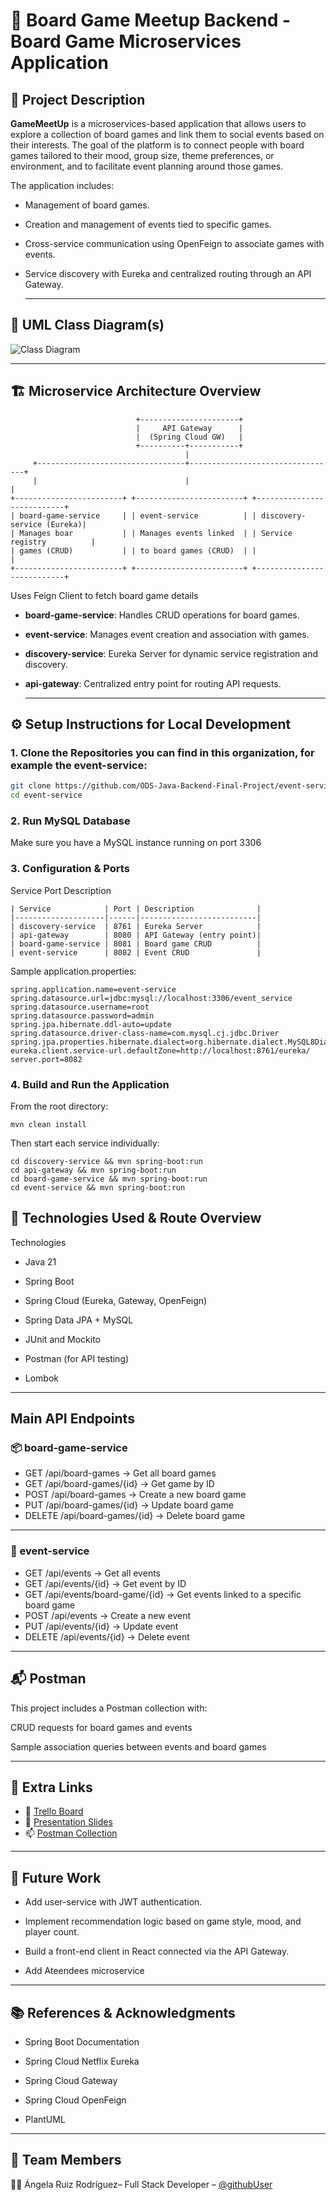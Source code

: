 # 🎲  Board Game Meetup Backend - Board Game Microservices Application

## 📝 Project Description

**GameMeetUp** is a microservices-based application that allows users to explore a collection of board games and link them to social events based on their interests. The goal of the platform is to connect people with board games tailored to their mood, group size, theme preferences, or environment, and to facilitate event planning around those games.

The application includes:
- Management of board games.
- Creation and management of events tied to specific games.
- Cross-service communication using OpenFeign to associate games with events.
- Service discovery with Eureka and centralized routing through an API Gateway.

  ---

## 🧩 UML Class Diagram(s)

![Class Diagram](src/main/profile/image.png)

---

## 🏗️ Microservice Architecture Overview
```
                            +----------------------+
                            |     API Gateway      |
                            |  (Spring Cloud GW)   |
                            +----------+-----------+
                                       |
     +---------------------------------+---------------------------------+
     |                                 |                                 |
+------------------------+ +------------------------+ +---------------------------+
| board-game-service     | | event-service          | | discovery-service (Eureka)|
| Manages boar           | | Manages events linked  | | Service registry          |
| games (CRUD)           | | to board games (CRUD)  | |                           |
+------------------------+ +------------------------+ +---------------------------+
```

Uses Feign Client to fetch board game details

- **board-game-service**: Handles CRUD operations for board games.
- **event-service**: Manages event creation and association with games.
- **discovery-service**: Eureka Server for dynamic service registration and discovery.
- **api-gateway**: Centralized entry point for routing API requests.

  ---

## ⚙️ Setup Instructions for Local Development

### 1. Clone the Repositories you can find in this organization, for example the event-service:

```bash
git clone https://github.com/ODS-Java-Backend-Final-Project/event-service.git
cd event-service
```

### 2. Run MySQL Database

Make sure you have a MySQL instance running on port 3306

### 3. Configuration & Ports
Service	Port	Description
```
| Service            | Port | Description              |
|--------------------|------|--------------------------|
| discovery-service  | 8761 | Eureka Server            |
| api-gateway        | 8080 | API Gateway (entry point)|
| board-game-service | 8081 | Board game CRUD          |
| event-service      | 8082 | Event CRUD               |
```
Sample application.properties:
``` 
spring.application.name=event-service
spring.datasource.url=jdbc:mysql://localhost:3306/event_service
spring.datasource.username=root
spring.datasource.password=admin
spring.jpa.hibernate.ddl-auto=update
spring.datasource.driver-class-name=com.mysql.cj.jdbc.Driver
spring.jpa.properties.hibernate.dialect=org.hibernate.dialect.MySQL8Dialect
eureka.client.service-url.defaultZone=http://localhost:8761/eureka/
server.port=8082
```
### 4. Build and Run the Application

From the root directory:

```mvn clean install ```

Then start each service individually:
```
cd discovery-service && mvn spring-boot:run
cd api-gateway && mvn spring-boot:run
cd board-game-service && mvn spring-boot:run
cd event-service && mvn spring-boot:run
```
## 🧪 Technologies Used & Route Overview
Technologies

- Java 21

- Spring Boot

- Spring Cloud (Eureka, Gateway, OpenFeign)

- Spring Data JPA + MySQL

- JUnit and Mockito

- Postman (for API testing)

- Lombok

---

## Main API Endpoints
### 📦 board-game-service

- GET    /api/board-games            → Get all board games
- GET    /api/board-games/{id}       → Get game by ID
- POST   /api/board-games            → Create a new board game
- PUT    /api/board-games/{id}       → Update board game
- DELETE /api/board-games/{id}       → Delete board game

---

### 🎉 event-service

- GET    /api/events                 → Get all events
- GET    /api/events/{id}            → Get event by ID
- GET    /api/events/board-game/{id} → Get events linked to a specific board game
- POST   /api/events                 → Create a new event
- PUT    /api/events/{id}            → Update event
- DELETE /api/events/{id}            → Delete event

---

## 📬 Postman

This project includes a Postman collection with:

CRUD requests for board games and events

Sample association queries between events and board games

---

## 🔗 Extra Links

- 📌 [Trello Board](https://trello.com/invite/b/682eed80f249d86099eefa49/ATTIe269e9e1b2238b0dd6024416451b4225C0838675/project2)
- 🎤 [Presentation Slides](https://www.canva.com/design/DAGooqFPV2U/dyBi_pP_eTb9yjQ62BTB_w/edit)
- 📫 [Postman Collection](https://craftshop.postman.co/workspace/My-Workspace~64247626-9b1b-40cf-82e4-df164e396f63/collection/39061244-2cab27db-c263-421d-9531-48807903fba6?action=share&creator=39061244)

---

## 🚀 Future Work

- Add user-service with JWT authentication.

- Implement recommendation logic based on game style, mood, and player count.

- Build a front-end client in React connected via the API Gateway.

- Add Ateendees microservice

---
## 📚 References & Acknowledgments

- Spring Boot Documentation

- Spring Cloud Netflix Eureka

- Spring Cloud Gateway

- Spring Cloud OpenFeign

- PlantUML

---

## 👥 Team Members

👩‍💻 Ángela Ruiz Rodríguez– Full Stack Developer – [@githubUser](https://github.com/anruiz-r)
